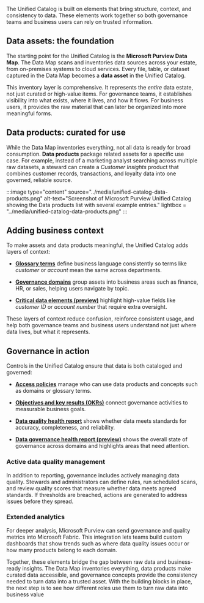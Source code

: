 The Unified Catalog is built on elements that bring structure, context, and consistency to data. These elements work together so both governance teams and business users can rely on trusted information.

## Data assets: the foundation

The starting point for the Unified Catalog is the **Microsoft Purview Data Map**. The Data Map scans and inventories data sources across your estate, from on-premises systems to cloud services. Every file, table, or dataset captured in the Data Map becomes a **data asset** in the Unified Catalog.

This inventory layer is comprehensive. It represents the _entire_ data estate, not just curated or high-value items. For governance teams, it establishes visibility into what exists, where it lives, and how it flows. For business users, it provides the raw material that can later be organized into more meaningful forms.

## Data products: curated for use

While the Data Map inventories everything, not all data is ready for broad consumption. **Data products** package related assets for a specific use case. For example, instead of a marketing analyst searching across multiple raw datasets, a steward can create a _Customer Insights_ product that combines customer records, transactions, and loyalty data into one governed, reliable source.

:::image type="content" source="../media/unified-catalog-data-products.png" alt-text="Screenshot of Microsoft Purview Unified Catalog showing the Data products list with several example entries." lightbox = "../media/unified-catalog-data-products.png" :::

## Adding business context

To make assets and data products meaningful, the Unified Catalog adds layers of context:

- **[Glossary terms](/purview/unified-catalog-glossary-terms?azure-portal=true)** define business language consistently so terms like _customer_ or _account_ mean the same across departments.

- **[Governance domains](/purview/unified-catalog-governance-domains?azure-portal=true)** group assets into business areas such as finance, HR, or sales, helping users navigate by topic.

- **[Critical data elements (preview)](/purview/unified-catalog-critical-data-elements?azure-portal=true)** highlight high-value fields like _customer ID_ or _account number_ that require extra oversight.

These layers of context reduce confusion, reinforce consistent usage, and help both governance teams and business users understand not just where data lives, but what it represents.

## Governance in action

Controls in the Unified Catalog ensure that data is both cataloged and governed:

- **[Access policies](/purview/unified-catalog-data-product-access-policies?azure-portal=true)** manage who can use data products and concepts such as domains or glossary terms.

- **[Objectives and key results (OKRs)](/purview/unified-catalog-okrs?azure-portal=true)** connect governance activities to measurable business goals.

- **[Data quality health report](/purview/unified-catalog-reports-data-quality-health?azure-portal=true)** shows whether data meets standards for accuracy, completeness, and reliability.

- **[Data governance health report (preview)](/purview/unified-catalog-reports-data-governance?azure-portal=true)** shows the overall state of governance across domains and highlights areas that need attention.

### Active data quality management

In addition to reporting, governance includes actively managing data quality. Stewards and administrators can define rules, run scheduled scans, and review quality scores that measure whether data meets agreed standards. If thresholds are breached, actions are generated to address issues before they spread.  

### Extended analytics

For deeper analysis, Microsoft Purview can send governance and quality metrics into Microsoft Fabric. This integration lets teams build custom dashboards that show trends such as where data quality issues occur or how many products belong to each domain.

Together, these elements bridge the gap between raw data and business-ready insights. The Data Map inventories everything, data products make curated data accessible, and governance concepts provide the consistency needed to turn data into a trusted asset. With the building blocks in place, the next step is to see how different roles use them to turn raw data into business value
